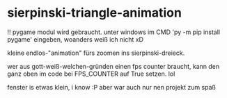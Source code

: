 # sierpinski-triangle-animation

!! pygame modul wird gebraucht. unter windows im CMD 'py -m pip install pygame' eingeben, woanders weiß ich nicht xD

kleine endlos-"animation" fürs zoomen ins sierpinski-dreieck.

wer aus gott-weiß-welchen-gründen einen fps counter braucht, kann den ganz oben im code bei FPS_COUNTER auf True setzen. lol

fenster is etwas klein, i know :P aber war auch nur nen projekt zum spaß
